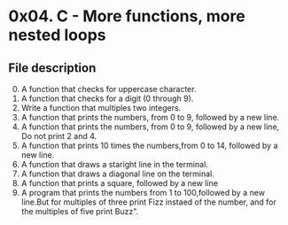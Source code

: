 # 0x04. C - More functions, more nested loops

## File description

 0. A function that checks for uppercase character.
 1. A function that checks for a digit (0 through 9).
 2. Write a function that multiples two integers.
 3. A function that prints the numbers, from 0 to 9, followed by a new line.
 4. A function that prints the numbers, from 0 to 9, followed by a new line, Do not print 2 and 4.
 5. A function that prints 10 times the numbers,from 0 to 14, followed by a new line.
 6. A function that draws a staright line in the terminal.
 7. A function that draws a diagonal line on the terminal.
 8. A function that prints a square, followed by a new line
 9. A program that prints the numbers from 1 to 100,followed by a new line.But for multiples of three print Fizz instaed of the number, and for the multiples of five print Buzz".

